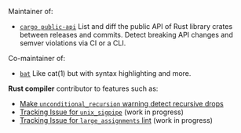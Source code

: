Maintainer of:

* [`cargo public-api`](https://github.com/Enselic/cargo-public-api) List and diff the public API of Rust library crates between releases and commits. Detect breaking API changes and semver violations via CI or a CLI.

Co-maintainer of:

* [`bat`](https://github.com/sharkdp/bat) Like cat(1) but with syntax highlighting and more.

**Rust compiler** contributor to features such as:

* [Make `unconditional_recursion` warning detect recursive drops](https://github.com/rust-lang/rust/pull/113902)
* [Tracking Issue for `unix_sigpipe`](https://github.com/rust-lang/rust/issues/97889) (work in progress)
* [Tracking Issue for `large_assignments` lint](https://github.com/rust-lang/rust/issues/83518) (work in progress)
